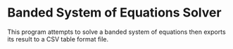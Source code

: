# Banded System of Equations Solver

This program attempts to solve a banded system of equations then exports its result to a CSV table format file.
